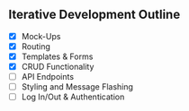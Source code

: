 ## Iterative Development Outline

- [x] Mock-Ups
- [x] Routing
- [x] Templates & Forms
- [x] CRUD Functionality
- [ ] API Endpoints
- [ ] Styling and Message Flashing
- [ ] Log In/Out & Authentication
